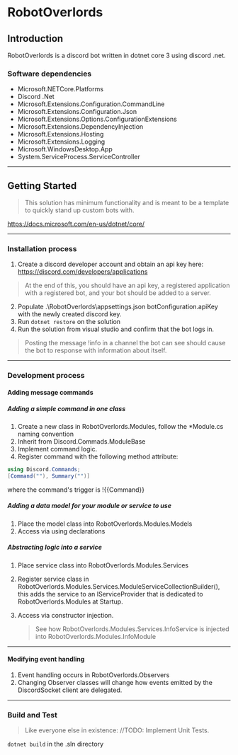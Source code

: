# RobotOverlords

## Introduction 

RobotOverlords is a discord bot written in dotnet core 3 using discord .net.

### Software dependencies

- Microsoft.NETCore.Platforms 
- Discord .Net
- Microsoft.Extensions.Configuration.CommandLine 
- Microsoft.Extensions.Configuration.Json 
- Microsoft.Extensions.Options.ConfigurationExtensions 
- Microsoft.Extensions.DependencyInjection 
- Microsoft.Extensions.Hosting 
- Microsoft.Extensions.Logging 
- Microsoft.WindowsDesktop.App 
- System.ServiceProcess.ServiceController 

-----

## Getting Started

> This solution has minimum functionality and is meant to be a template to quickly stand up custom bots with.

https://docs.microsoft.com/en-us/dotnet/core/

-----

### Installation process

1. Create a discord developer account and obtain an api key here: https://discord.com/developers/applications
   
> At the end of this, you should have an api key, a registered application with a registered bot, and your bot should be added to a server.

2. Populate .\RobotOverlords\appsettings.json botConfiguration.apiKey with the newly created discord key.
3. Run ```dotnet restore``` on the solution
4. Run the solution from visual studio and confirm that the bot logs in. 
   
> Posting the message !info in a channel the bot can see should cause the bot to response with information about itself.

-----

### Development process

#### Adding message commands

##### Adding a simple command in one class

1. Create a new class in RobotOverlords.Modules, follow the \*Module.cs naming convention
2. Inherit from Discord.Commads.ModuleBase
3. Implement command logic.
4. Register command with the following method attribute:
```csharp
using Discord.Commands;
[Command(""), Summary("")]
```
where the command's trigger is !{{Command}}

##### Adding a data model for your module or service to use

1. Place the model class into RobotOverlords.Modules.Models
2. Access via using declarations

##### Abstracting logic into a service

1. Place service class into RobotOverlords.Modules.Services
2. Register service class in RobotOverlords.Modules.Services.ModuleServiceCollectionBuilder(), this adds the service to an IServiceProvider that is dedicated to RobotOverlords.Modules at Startup.
3. Access via constructor injection.
   
   > See how RobotOverlords.Modules.Services.InfoService is injected into RobotOverlords.Modules.InfoModule

-----

#### Modifying event handling

1. Event handling occurs in RobotOverlords.Observers
2. Changing Observer classes will change how events emitted by the DiscordSocket client are delegated.

-----

### Build and Test

> Like everyone else in existence: //TODO: Implement Unit Tests. 

```dotnet build``` in the .sln directory

